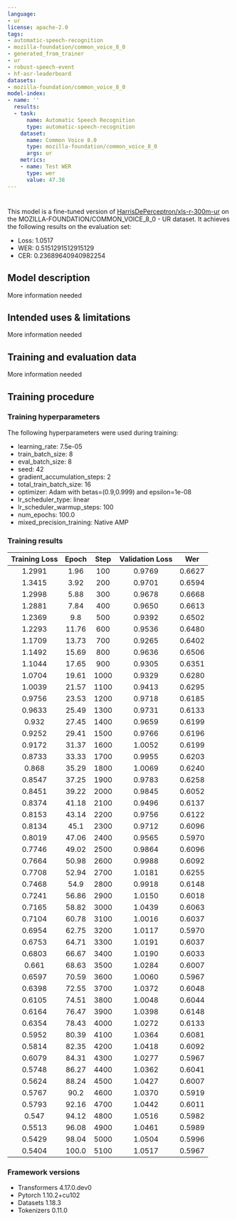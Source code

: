 ```yaml
---
language:
- ur
license: apache-2.0
tags:
- automatic-speech-recognition
- mozilla-foundation/common_voice_8_0
- generated_from_trainer
- ur
- robust-speech-event
- hf-asr-leaderboard
datasets:
- mozilla-foundation/common_voice_8_0
model-index:
- name: ''
  results:
  - task:
      name: Automatic Speech Recognition
      type: automatic-speech-recognition
    dataset:
      name: Common Voice 8.0
      type: mozilla-foundation/common_voice_8_0
      args: ur
    metrics:
    - name: Test WER
      type: wer
      value: 47.38
---
```


<!-- This model card has been generated automatically according to the information the Trainer had access to. You
should probably proofread and complete it, then remove this comment. -->

# 

This model is a fine-tuned version of [HarrisDePerceptron/xls-r-300m-ur](https://huggingface.co/HarrisDePerceptron/xls-r-300m-ur) on the MOZILLA-FOUNDATION/COMMON_VOICE_8_0 - UR dataset.
It achieves the following results on the evaluation set:
- Loss: 1.0517
- WER: 0.5151291512915129
- CER: 0.23689640940982254

## Model description

More information needed

## Intended uses & limitations

More information needed

## Training and evaluation data

More information needed

## Training procedure

### Training hyperparameters

The following hyperparameters were used during training:
- learning_rate: 7.5e-05
- train_batch_size: 8
- eval_batch_size: 8
- seed: 42
- gradient_accumulation_steps: 2
- total_train_batch_size: 16
- optimizer: Adam with betas=(0.9,0.999) and epsilon=1e-08
- lr_scheduler_type: linear
- lr_scheduler_warmup_steps: 100
- num_epochs: 100.0
- mixed_precision_training: Native AMP

### Training results

| Training Loss | Epoch | Step | Validation Loss | Wer    |
|:-------------:|:-----:|:----:|:---------------:|:------:|
| 1.2991        | 1.96  | 100  | 0.9769          | 0.6627 |
| 1.3415        | 3.92  | 200  | 0.9701          | 0.6594 |
| 1.2998        | 5.88  | 300  | 0.9678          | 0.6668 |
| 1.2881        | 7.84  | 400  | 0.9650          | 0.6613 |
| 1.2369        | 9.8   | 500  | 0.9392          | 0.6502 |
| 1.2293        | 11.76 | 600  | 0.9536          | 0.6480 |
| 1.1709        | 13.73 | 700  | 0.9265          | 0.6402 |
| 1.1492        | 15.69 | 800  | 0.9636          | 0.6506 |
| 1.1044        | 17.65 | 900  | 0.9305          | 0.6351 |
| 1.0704        | 19.61 | 1000 | 0.9329          | 0.6280 |
| 1.0039        | 21.57 | 1100 | 0.9413          | 0.6295 |
| 0.9756        | 23.53 | 1200 | 0.9718          | 0.6185 |
| 0.9633        | 25.49 | 1300 | 0.9731          | 0.6133 |
| 0.932         | 27.45 | 1400 | 0.9659          | 0.6199 |
| 0.9252        | 29.41 | 1500 | 0.9766          | 0.6196 |
| 0.9172        | 31.37 | 1600 | 1.0052          | 0.6199 |
| 0.8733        | 33.33 | 1700 | 0.9955          | 0.6203 |
| 0.868         | 35.29 | 1800 | 1.0069          | 0.6240 |
| 0.8547        | 37.25 | 1900 | 0.9783          | 0.6258 |
| 0.8451        | 39.22 | 2000 | 0.9845          | 0.6052 |
| 0.8374        | 41.18 | 2100 | 0.9496          | 0.6137 |
| 0.8153        | 43.14 | 2200 | 0.9756          | 0.6122 |
| 0.8134        | 45.1  | 2300 | 0.9712          | 0.6096 |
| 0.8019        | 47.06 | 2400 | 0.9565          | 0.5970 |
| 0.7746        | 49.02 | 2500 | 0.9864          | 0.6096 |
| 0.7664        | 50.98 | 2600 | 0.9988          | 0.6092 |
| 0.7708        | 52.94 | 2700 | 1.0181          | 0.6255 |
| 0.7468        | 54.9  | 2800 | 0.9918          | 0.6148 |
| 0.7241        | 56.86 | 2900 | 1.0150          | 0.6018 |
| 0.7165        | 58.82 | 3000 | 1.0439          | 0.6063 |
| 0.7104        | 60.78 | 3100 | 1.0016          | 0.6037 |
| 0.6954        | 62.75 | 3200 | 1.0117          | 0.5970 |
| 0.6753        | 64.71 | 3300 | 1.0191          | 0.6037 |
| 0.6803        | 66.67 | 3400 | 1.0190          | 0.6033 |
| 0.661         | 68.63 | 3500 | 1.0284          | 0.6007 |
| 0.6597        | 70.59 | 3600 | 1.0060          | 0.5967 |
| 0.6398        | 72.55 | 3700 | 1.0372          | 0.6048 |
| 0.6105        | 74.51 | 3800 | 1.0048          | 0.6044 |
| 0.6164        | 76.47 | 3900 | 1.0398          | 0.6148 |
| 0.6354        | 78.43 | 4000 | 1.0272          | 0.6133 |
| 0.5952        | 80.39 | 4100 | 1.0364          | 0.6081 |
| 0.5814        | 82.35 | 4200 | 1.0418          | 0.6092 |
| 0.6079        | 84.31 | 4300 | 1.0277          | 0.5967 |
| 0.5748        | 86.27 | 4400 | 1.0362          | 0.6041 |
| 0.5624        | 88.24 | 4500 | 1.0427          | 0.6007 |
| 0.5767        | 90.2  | 4600 | 1.0370          | 0.5919 |
| 0.5793        | 92.16 | 4700 | 1.0442          | 0.6011 |
| 0.547         | 94.12 | 4800 | 1.0516          | 0.5982 |
| 0.5513        | 96.08 | 4900 | 1.0461          | 0.5989 |
| 0.5429        | 98.04 | 5000 | 1.0504          | 0.5996 |
| 0.5404        | 100.0 | 5100 | 1.0517          | 0.5967 |


### Framework versions

- Transformers 4.17.0.dev0
- Pytorch 1.10.2+cu102
- Datasets 1.18.3
- Tokenizers 0.11.0
